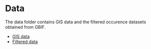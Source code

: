 # Data
The data folder contains GIS data and the filtered occurence datasets obtained from GBIF. 

- [GIS data](data/GIS)
- [Filtered data](data/filtered/)

